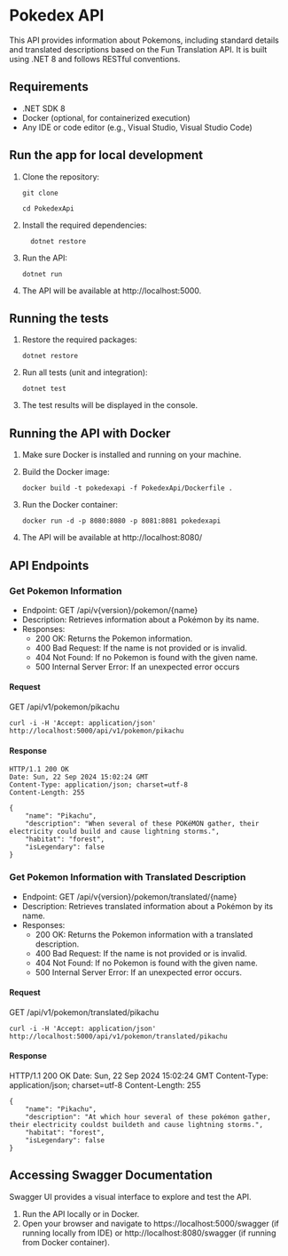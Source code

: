 # Pokedex API

This API provides information about Pokemons, including standard details and translated descriptions based on the Fun
Translation API.
It is built using .NET 8 and follows RESTful conventions.

## Requirements

- .NET SDK 8
- Docker (optional, for containerized execution)
- Any IDE or code editor (e.g., Visual Studio, Visual Studio Code)

## Run the app for local development

1. Clone the repository:

   `git clone `

   `cd PokedexApi`
2. Install the required dependencies:

   `   dotnet restore
   `
3. Run the API:

   `dotnet run
   `
4. The API will be available at http://localhost:5000.

## Running the tests

1. Restore the required packages:

   `dotnet restore`
2. Run all tests (unit and integration):

   `dotnet test`
3. The test results will be displayed in the console.

## Running the API with Docker

1. Make sure Docker is installed and running on your machine.
2. Build the Docker image:

   `docker build -t pokedexapi -f PokedexApi/Dockerfile .`
3. Run the Docker container:

   `docker run -d -p 8080:8080 -p 8081:8081 pokedexapi
   `
4. The API will be available at http://localhost:8080/

## API Endpoints

### Get Pokemon Information

- Endpoint: GET /api/v{version}/pokemon/{name}
- Description: Retrieves information about a Pokémon by its name.
- Responses:
    - 200 OK: Returns the Pokemon information.
    - 400 Bad Request: If the name is not provided or is invalid.
    - 404 Not Found: If no Pokemon is found with the given name.
    - 500 Internal Server Error: If an unexpected error occurs

#### Request

GET /api/v1/pokemon/pikachu

`curl -i -H 'Accept: application/json' http://localhost:5000/api/v1/pokemon/pikachu
`

#### Response

    HTTP/1.1 200 OK
    Date: Sun, 22 Sep 2024 15:02:24 GMT
    Content-Type: application/json; charset=utf-8
    Content-Length: 255

    {
        "name": "Pikachu",
        "description": "When several of these POKéMON gather, their electricity could build and cause lightning storms.",
        "habitat": "forest",
        "isLegendary": false
    }

### Get Pokemon Information with Translated Description

- Endpoint: GET /api/v{version}/pokemon/translated/{name}
- Description: Retrieves translated information about a Pokémon by its name.
- Responses:
    - 200 OK: Returns the Pokemon information with a translated description.
    - 400 Bad Request: If the name is not provided or is invalid.
    - 404 Not Found: If no Pokemon is found with the given name.
    - 500 Internal Server Error: If an unexpected error occurs.

#### Request

GET /api/v1/pokemon/translated/pikachu

`curl -i -H 'Accept: application/json' http://localhost:5000/api/v1/pokemon/translated/pikachu`

#### Response

HTTP/1.1 200 OK
Date: Sun, 22 Sep 2024 15:02:24 GMT
Content-Type: application/json; charset=utf-8
Content-Length: 255

    {
        "name": "Pikachu",
        "description": "At which hour several of these pokémon gather,  their electricity couldst buildeth and cause lightning storms.",
        "habitat": "forest",
        "isLegendary": false
    }

## Accessing Swagger Documentation

Swagger UI provides a visual interface to explore and test the API.

1. Run the API locally or in Docker.
2. Open your browser and navigate to https://localhost:5000/swagger (if running locally from IDE)
   or http://localhost:8080/swagger (if running from Docker container).


